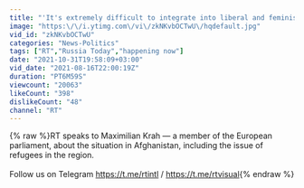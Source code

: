 ```yaml
---
title: "'It's extremely difficult to integrate into liberal and feminist societies [for Afghan refugees]'"
image: "https:\/\/i.ytimg.com\/vi\/zkNKvbOCTwU\/hqdefault.jpg"
vid_id: "zkNKvbOCTwU"
categories: "News-Politics"
tags: ["RT","Russia Today","happening now"]
date: "2021-10-31T19:58:09+03:00"
vid_date: "2021-08-16T22:00:19Z"
duration: "PT6M59S"
viewcount: "20063"
likeCount: "398"
dislikeCount: "48"
channel: "RT"
---
```

{% raw %}RT speaks to Maximilian Krah — a member of the European parliament, about the situation in Afghanistan, including the issue of refugees in the region.<br /><br />Follow us on Telegram <a rel="nofollow" target="blank" href="https://t.me/rtintl">https://t.me/rtintl</a> / <a rel="nofollow" target="blank" href="https://t.me/rtvisual">https://t.me/rtvisual</a>{% endraw %}

